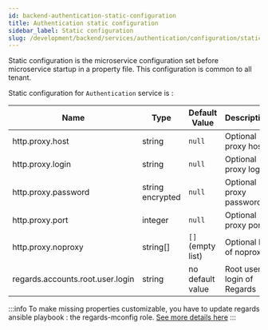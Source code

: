 ```yaml
---
id: backend-authentication-static-configuration
title: Authentication static configuration
sidebar_label: Static configuration
slug: /development/backend/services/authentication/configuration/static-configuration
---
```


Static configuration is the microservice configuration set before microservice startup in a property file.
This configuration is common to all tenant.

Static configuration for `Authentication` service is : 




| Name                             | Type             | Default Value     | Description                |
| -------------------------------- | ---------------- | ----------------- | -------------------------- |
| http.proxy.host                  | string           | `null`            | Optional proxy host        |
| http.proxy.login                 | string           | `null`            | Optional proxy login       |
| http.proxy.password              | string encrypted | `null`            | Optional proxy password    |
| http.proxy.port                  | integer          | `null`            | Optional proxy port        |
| http.proxy.noproxy               | string[]         | `[]` (empty list) | Optional list of noproxy   |
| regards.accounts.root.user.login | string           | no default value  | Root user login of Regards |


:::info
To make missing properties customizable, you have to update regards ansible playbook : the regards-mconfig role. [See more details here](/docs/user-documentation/0-z2_concept/configuration-overview.md)
:::